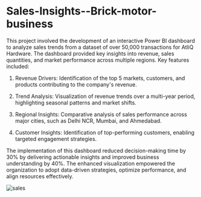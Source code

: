 # Sales-Insights--Brick-motor-business

This project involved the development of an interactive Power BI dashboard to analyze sales trends from a dataset of over 50,000 transactions for AtliQ Hardware. The dashboard provided key insights into revenue, sales quantities, and market performance across multiple regions. Key features included:

1. Revenue Drivers: Identification of the top 5 markets, customers, and products contributing to the company's revenue.

2. Trend Analysis: Visualization of revenue trends over a multi-year period, highlighting seasonal patterns and market shifts.

3. Regional Insights: Comparative analysis of sales performance across major cities, such as Delhi NCR, Mumbai, and Ahmedabad.

4. Customer Insights: Identification of top-performing customers, enabling targeted engagement strategies.

The implementation of this dashboard reduced decision-making time by 30% by delivering actionable insights and improved business understanding by 40%. The enhanced visualization empowered the organization to adopt data-driven strategies, optimize performance, and align resources effectively.

![sales](https://github.com/user-attachments/assets/53a6e3a0-b45e-4b27-8554-9b8a0e45b89e)
